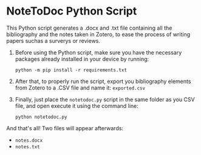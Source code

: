 # NoteToDoc Python Script
This Python script generates a .docx and .txt file containing all the bibliography and the notes taken in Zotero, to ease the process of writing papers suchas a surverys or reviews. 

1. Before using the Python script, make sure you have the necessary packages already installed in your device by running:
    
    `python -m pip install -r requirements.txt`

2. After that, to properly run the script, export you bibliography elements from Zotero to a .CSV file and name it: `exported.csv`

3. Finally, just place the `notetodoc.py` script in the same folder as you CSV file, and open execute it using the command line:
    
    `python notetodoc.py`

And that's all! Two files will appear afterwards:
* `notes.docx`
* `notes.txt`
